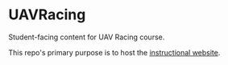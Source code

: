 # UAVRacing
Student-facing content for UAV Racing course.

This repo's primary purpose is to host the [instructional website](https://github.mit.edu/pages/BWSI/UAVRacing/index.html#).
